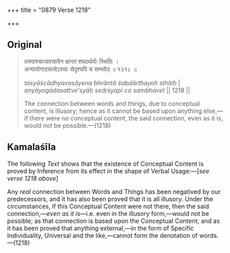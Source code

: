 +++
title = "0879 Verse 1218"

+++
## Original 
>
> तस्याश्चाध्यवसायेन भ्रान्ता शब्दार्थयोः स्थितिः ।  
> अन्यायोगादसत्त्वेऽस्याः सेदृश्यपि च सम्भवेत् ॥ १२१८ ॥ 
>
> *tasyāścādhyavasāyena bhrāntā śabdārthayoḥ sthitiḥ* \|  
> *anyāyogādasattve'syāḥ sedṛśyapi ca sambhavet* \|\| 1218 \|\| 
>
> The connection between words and things, due to conceptual content, is illusory; hence as it cannot be based upon anything else,—if there were no conceptual content, the said connection, even as it is, would not be possible.—(1218)



## Kamalaśīla

The following *Text* shows that the existence of Conceptual Content is proved by Inference from its effect in the shape of Verbal Usage:—[*see verse 1218 above*]

Any *real* connection between Words and Things has been negatived by our predecessors, and it has also been proved that it is all illusory. Under the circumstances, if this Conceptual Content were not there, then the said connection,—*even as it is*—i.e. even in the illusory form,—would not be possible; as that connection is based upon the Conceptual Content; and as it has been proved that anything external,—in the form of Specific Individuality, Universal and the like,—cannot form the denotation of words.—(1218)


